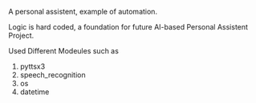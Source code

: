 A personal assistent, example of automation.

Logic is hard coded, a foundation for future AI-based Personal Assistent Project.

Used Different Modeules such as 

1. pyttsx3
2. speech_recognition
3. os
4. datetime
